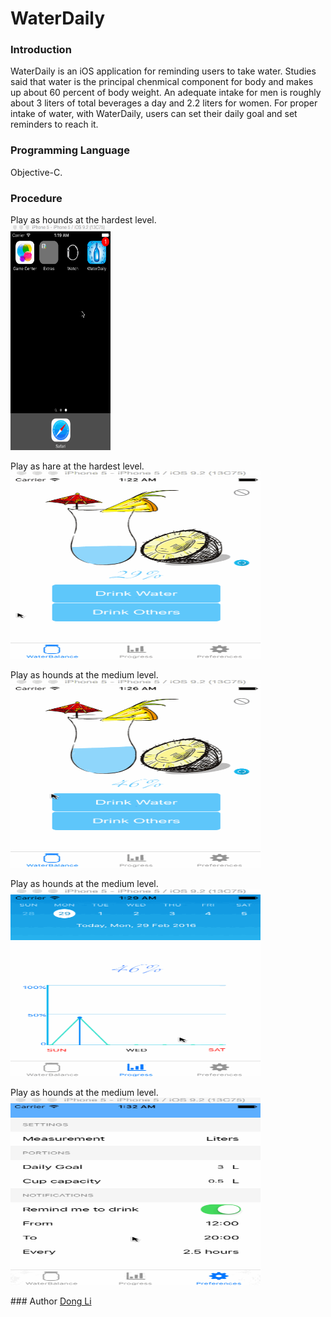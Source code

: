 # WaterDaily
### Introduction
WaterDaily is an iOS application for reminding users to take water. Studies said that water is the principal chenmical component for body and makes up about 60 percent of body weight. An adequate intake for men is roughly about 3 liters of total beverages a day and 2.2 liters for women. For proper intake of water, with WaterDaily, users can set their daily goal and set reminders to reach it.
</br>
### Programming Language
Objective-C.
### Procedure
<html>
<body>
<p>
Play as hounds at the hardest level.</br>
<img src="https://raw.githubusercontent.com/mewhuan/screenShots/master/waterdaily1.gif" width="160" height="360"></br>
</p>
<p>
Play as hare at the hardest level.</br>
<img src="https://raw.githubusercontent.com/mewhuan/screenShots/master/waterdaily2.gif" width="400" height="300"></br>
</p>
<p>
Play as hounds at the medium level.</br>
<img src="https://raw.githubusercontent.com/mewhuan/screenShots/master/waterdaily3.gif" width="400" height="300"></br>
</p>
<p>
Play as hounds at the medium level.</br>
<img src="https://raw.githubusercontent.com/mewhuan/screenShots/master/waterdaily4.gif" width="400" height="300"></br>
</p>
<p>
Play as hounds at the medium level.</br>
<img src="https://raw.githubusercontent.com/mewhuan/screenShots/master/waterdaily5.gif" width="400" height="300"></br>
</p>
### Author
<a href="https://github.com/mewhuan">Dong Li</a>
</body>
</html>
